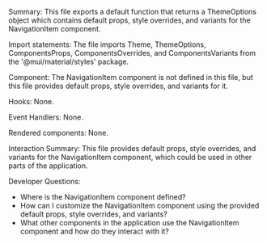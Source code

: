 Summary:
This file exports a default function that returns a ThemeOptions object which contains default props, style overrides, and variants for the NavigationItem component.

Import statements:
The file imports Theme, ThemeOptions, ComponentsProps, ComponentsOverrides, and ComponentsVariants from the '@mui/material/styles' package.

Component:
The NavigationItem component is not defined in this file, but this file provides default props, style overrides, and variants for it.

Hooks:
None.

Event Handlers:
None.

Rendered components:
None.

Interaction Summary:
This file provides default props, style overrides, and variants for the NavigationItem component, which could be used in other parts of the application.

Developer Questions:
- Where is the NavigationItem component defined?
- How can I customize the NavigationItem component using the provided default props, style overrides, and variants?
- What other components in the application use the NavigationItem component and how do they interact with it?